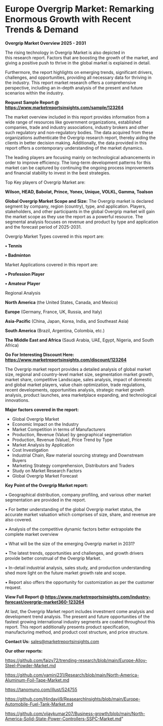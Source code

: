 # Europe Overgrip Market: Remarking Enormous Growth with Recent Trends & Demand

<Strong> Overgrip Market Overview 2025 - 2031</strong>

The rising technology in Overgrip Market is also depicted in this research report. Factors that are boosting the growth of the market, and giving a positive push to thrive in the global market is explained in detail.

Furthermore, the report highlights on emerging trends, significant drivers, challenges, and opportunities, providing all necessary data for thriving in the industry. This report market research offers a comprehensive perspective, including an in-depth analysis of the present and future scenarios within the industry.

<strong>Request Sample Report @ <a href=https://www.marketreportsinsights.com/sample/123264>https://www.marketreportsinsights.com/sample/123264</a></strong>

The market overview included in this report provides information from a wide range of resources like government organizations, established companies, trade and industry associations, industry brokers and other such regulatory and non-regulatory bodies. The data acquired from these organizations authenticate the Overgrip research report, thereby aiding the clients in better decision making. Additionally, the data provided in this report offers a contemporary understanding of the market dynamics.

The leading players are focusing mainly on technological advancements in order to improve efficiency. The long-term development patterns for this market can be captured by continuing the ongoing process improvements and financial stability to invest in the best strategies.

Top Key players of Overgrip Market are:

<strong>Wilson, HEAD, Babolat, Prince, Yonex, Unique, VOLKL, Gamma, Toalson</strong>

<strong><b>Global Overgrip Market Scope and Size:</b></strong>
The Overgrip market is declared segment by company, region (country), type, and application. Players, stakeholders, and other participants in the global Overgrip market will gain the market scope as they use the report as a powerful resource. The segmental analysis focuses on revenue and product by type and application and the forecast period of 2025-2031.

Overgrip Market Types covered in this report are:

<strong>• Tennis

• Badminton</strong>

Market Applications covered in this report are:

<strong>• Profession Player

• Amateur Player</strong> 

Regional Analysis

<strong>North America</strong> (the United States, Canada, and Mexico)

<strong>Europe</strong> (Germany, France, UK, Russia, and Italy)

<strong>Asia-Pacific</strong> (China, Japan, Korea, India, and Southeast Asia)

<strong>South America</strong> (Brazil, Argentina, Colombia, etc.)

<strong>The Middle East and Africa</strong> (Saudi Arabia, UAE, Egypt, Nigeria, and South Africa)

<strong>Go For Interesting Discount Here: <a href=https://www.marketreportsinsights.com/discount/123264>https://www.marketreportsinsights.com/discount/123264</a></strong>

The Overgrip market report provides a detailed analysis of global market size, regional and country-level market size, segmentation market growth, market share, competitive Landscape, sales analysis, impact of domestic and global market players, value chain optimization, trade regulations, recent developments, opportunities analysis, strategic market growth analysis, product launches, area marketplace expanding, and technological innovations.

<strong><b>Major factors covered in the report:</b></strong>
<ul>
  <li>Global Overgrip Market </li>
  <li>Economic Impact on the Industry</li>
  <li>Market Competition in terms of Manufacturers</li>
  <li>Production, Revenue (Value) by geographical segmentation</li>
  <li>Production, Revenue (Value), Price Trend by Type</li>
  <li>Market Analysis by Application</li>
  <li>Cost Investigation</li>
  <li>Industrial Chain, Raw material sourcing strategy and Downstream Buyers</li>
  <li>Marketing Strategy comprehension, Distributors and Traders</li>
  <li>Study on Market Research Factors</li>
  <li>Global Overgrip Market Forecast</li>
</ul>

<strong><b>Key Point of the Overgrip Market report:</b></strong>

• Geographical distribution, company profiling, and various other market segmentation are provided in the report.

• For better understanding of the global Overgrip market status, the accurate market valuation which comprises of size, share, and revenue are also covered.

• Analysis of the competitive dynamic factors better extrapolate the complete market overview

• What will be the size of the emerging Overgrip market in 2031?

• The latest trends, opportunities and challenges, and growth drivers provide better construal of the Overgrip Market.

• In-detail industrial analysis, sales study, and production understanding shed more light on the future market growth rate and scope.

• Report also offers the opportunity for customization as per the customer request.

<strong><b>View Full Report @ <a href=https://www.marketreportsinsights.com/industry-forecast/overgrip-market360-123264>https://www.marketreportsinsights.com/industry-forecast/overgrip-market360-123264</a></b></strong>


At last, the Overgrip Market report includes investment come analysis and development trend analysis. The present and future opportunities of the fastest growing international industry segments are coated throughout this report. This report additionally presents product specification, manufacturing method, and product cost structure, and price structure.

<strong>Contact Us:</strong>
sales@marketreportsinsights.com

<strong>Our other reports:</strong>

<a href=https://github.com/faizy72/trending-research/blob/main/Europe-Alloy-Steel-Powder-Market.md>https://github.com/faizy72/trending-research/blob/main/Europe-Alloy-Steel-Powder-Market.md</a>

<a href=https://github.com/yamini231/Research/blob/main/North-America-Aluminum-Foil-Tape-Market.md>https://github.com/yamini231/Research/blob/main/North-America-Aluminum-Foil-Tape-Market.md</a>

<a href=https://tanomuno.com/illust/524755>https://tanomuno.com/illust/524755</a>

<a href=https://github.com/Hindavii9/ReasearchInsights/blob/main/Europe-Automobile-Fuel-Tank-Market.md>https://github.com/Hindavii9/ReasearchInsights/blob/main/Europe-Automobile-Fuel-Tank-Market.md</a>

<a href=https://github.com/vijaykumar207/Business-growth/blob/main/North-America-Solid-State-Power-Controllers-SSPC-Market.md>https://github.com/vijaykumar207/Business-growth/blob/main/North-America-Solid-State-Power-Controllers-SSPC-Market.md</a>"
